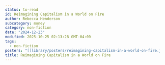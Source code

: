 ```yaml
---
status: to-read
id: Reimagining Capitalism in a World on Fire
author: Rebecca Henderson
subcategory: money
category: non-fiction
date: "2024-12-23"
modified: 2025-10-25 02:13:28 GMT-04:00
tags:
  - non-fiction
posters: "[[library/posters/reimagining-capitalism-in-a-world-on-fire.jpg]]"
title: Reimagining Capitalism in a World on Fire
---
```

